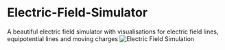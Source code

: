 # Electric-Field-Simulator
A beautiful electric field simulator with visualisations for electric field lines, equipotential lines and moving charges
![Electric Field Simulation](electricFieldsSimulationGif.gif)
